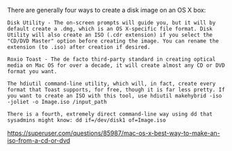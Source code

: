 There are generally four ways to create a disk image on an OS X box:

    Disk Utility - The on-screen prompts will guide you, but it will by default create a .dmg, which is an OS X-specific file format. Disk Utility will also create an ISO (.cdr extension) if you select the "CD/DVD Master" option before creating the image. You can rename the extension (to .iso) after creation if desired.

    Roxio Toast - The de facto third-party standard in creating optical media on Mac OS for over a decade, it will create almost any CD or DVD format you want.

    The hdiutil command-line utility, which will, in fact, create every format that Toast supports, for free, though it is far less pretty. If you want to create an ISO with this tool, use hdiutil makehybrid -iso -joliet -o Image.iso /input_path

    There is a fourth, extremely direct command-line way using dd that sysadmins might know: dd if=/dev/disk1 of=Image.iso

https://superuser.com/questions/85987/mac-os-x-best-way-to-make-an-iso-from-a-cd-or-dvd
